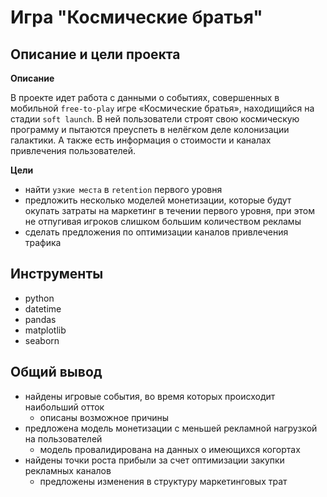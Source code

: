 
# Игра "Космические братья"

## Описание и цели проекта

**Описание**

В проекте идет работа с данными о событиях, совершенных в мобильной `free-to-play` игре «Космические братья», находищийся на стадии `soft launch`. В ней пользователи строят свою космическую программу и пытаются преуспеть в нелёгком деле колонизации галактики. А также есть информация о стоимости и каналах привлечения пользователей.

**Цели**

- найти `узкие места` в `retention` первого уровня
- предложить несколько моделей монетизации, которые будут окупать затраты на маркетинг в течении первого уровня, при этом не отпугивая игроков слишком большим количеством рекламы
- сделать предложения по оптимизации каналов привлечения трафика

## Инструменты

- python
- datetime
- pandas
- matplotlib
- seaborn

## Общий вывод

- найдены игровые события, во время которых происходит наибольший отток
    - описаны возможное причины
- предложена модель монетизации с меньшей рекламной нагрузкой на пользователей
    - модель провалидирована на данных о имеющихся когортах
- найдены точки роста прибыли за счет оптимизации закупки рекламных каналов
    - предложены изменения в структуру маркетинговых трат

